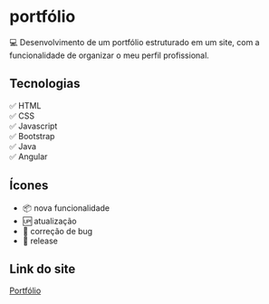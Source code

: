 # portfólio
:computer: Desenvolvimento de um portfólio estruturado em um site, com a funcionalidade de organizar o meu perfil profissional. 

## Tecnologias

:white_check_mark: HTML <br />
:white_check_mark: CSS <br />
:white_check_mark: Javascript <br />
:white_check_mark: Bootstrap <br />
:white_check_mark: Java <br />
:white_check_mark: Angular <br />


## Ícones

- :package: nova funcionalidade
- :up: atualização
- :wrench: correção de bug
- :checkered_flag: release

## Link do site

[Portfólio]()
